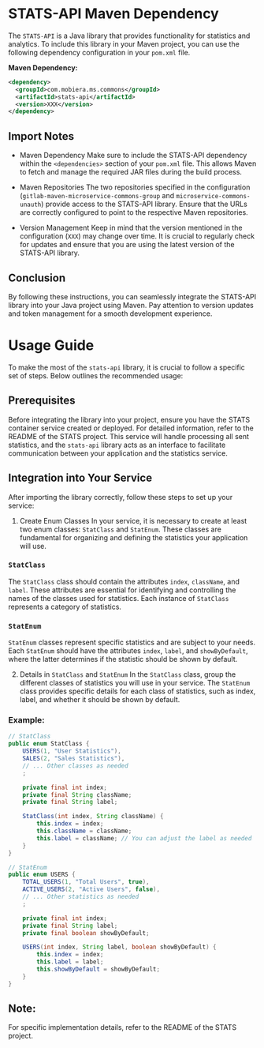 # STATS-API Maven Dependency

The `STATS-API` is a Java library that provides functionality for statistics and analytics. To include this library in your Maven project, you can use the following dependency configuration in your `pom.xml` file.

**Maven Dependency:**
```xml
<dependency>
  <groupId>com.mobiera.ms.commons</groupId>
  <artifactId>stats-api</artifactId>
  <version>XXX</version>
</dependency>
```


## Import Notes

- Maven Dependency
Make sure to include the STATS-API dependency within the `<dependencies>` section of your `pom.xml` file. This allows Maven to fetch and manage the required JAR files during the build process.

- Maven Repositories
The two repositories specified in the configuration (`gitlab-maven-microservice-commons-group` and `microservice-commons-unauth`) provide access to the STATS-API library. Ensure that the URLs are correctly configured to point to the respective Maven repositories.

- Version Management
Keep in mind that the version mentioned in the configuration (`XXX`) may change over time. It is crucial to regularly check for updates and ensure that you are using the latest version of the STATS-API library.

## Conclusion
By following these instructions, you can seamlessly integrate the STATS-API library into your Java project using Maven. Pay attention to version updates and token management for a smooth development experience.

# Usage Guide
To make the most of the `stats-api` library, it is crucial to follow a specific set of steps. Below outlines the recommended usage:

## Prerequisites
Before integrating the library into your project, ensure you have the STATS container service created or deployed. For detailed information, refer to the README of the STATS project. This service will handle processing all sent statistics, and the `stats-api` library acts as an interface to facilitate communication between your application and the statistics service.

## Integration into Your Service
After importing the library correctly, follow these steps to set up your service:

1. Create Enum Classes
In your service, it is necessary to create at least two enum classes: `StatClass` and `StatEnum`. These classes are fundamental for organizing and defining the statistics your application will use.

### `StatClass`
The `StatClass` class should contain the attributes `index`, `className`, and `label`. These attributes are essential for identifying and controlling the names of the classes used for statistics. Each instance of `StatClass` represents a category of statistics.

### `StatEnum`
`StatEnum` classes represent specific statistics and are subject to your needs. Each `StatEnum` should have the attributes `index`, `label`, and `showByDefault`, where the latter determines if the statistic should be shown by default.

2. Details in `StatClass` and `StatEnum`
In the `StatClass` class, group the different classes of statistics you will use in your service. The `StatEnum` class provides specific details for each class of statistics, such as index, label, and whether it should be shown by default.

### Example:
```java
// StatClass
public enum StatClass {
    USERS(1, "User Statistics"),
    SALES(2, "Sales Statistics"),
    // ... Other classes as needed
    ;

    private final int index;
    private final String className;
    private final String label;

    StatClass(int index, String className) {
        this.index = index;
        this.className = className;
        this.label = className; // You can adjust the label as needed
    }
}

// StatEnum
public enum USERS {
    TOTAL_USERS(1, "Total Users", true),
    ACTIVE_USERS(2, "Active Users", false),
    // ... Other statistics as needed
    ;

    private final int index;
    private final String label;
    private final boolean showByDefault;

    USERS(int index, String label, boolean showByDefault) {
        this.index = index;
        this.label = label;
        this.showByDefault = showByDefault;
    }
}
```

## Note: 
For specific implementation details, refer to the README of the STATS project.